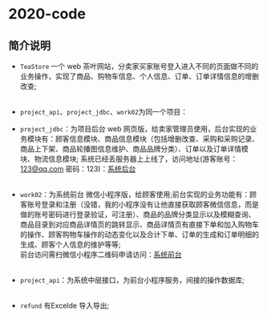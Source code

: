 # 2020-code

## 简介说明

* `TeaStore` 一个 web 茶叶网站，分卖家买家账号登入进入不同的页面做不同的业务操作，实现了商品、购物车信息、个人信息、订单、订单详情信息的增删改查;</br></br>

* `project_api`、`project_jdbc`、`work02`为同一个项目：</br>

* `project_jdbc`：为项目后台 web 网页版，给卖家管理员使用，后台实现的业务模块有：顾客信息模块、商品信息模块（包括增删改查、采购和采购记录、商品上下架、商品轮播图信息维护、商品品牌分类）、订单以及订单详情模块、物流信息模块; 系统已经丢服务器上上线了，访问地址(游客账号：123@qq.com 密码：123)：[系统后台](https://www.cxysl.cn/project_jdbc)  </br></br>

* `work02`：为系统前台 微信小程序版，给顾客使用;前台实现的业务功能有：顾客账号登录和注册（没错，我的小程序没有让他直接获取顾客微信信息，而是做的账号密码进行登录验证，可注册）、商品的品牌分类显示以及模糊查询、商品目录到对应商品详情页的跳转显示、商品详情页有直接下单和加入购物车的操作、顾客购物车操作的动态变化以及合计下单、订单的生成和订单明细的生成、顾客个人信息的维护等等;</br>
前台访问需扫微信小程序二维码申请访问：[系统前台](https://www.cxysl.cn/cxysl_wx.jpg)</br></br>


* `project_api`：为系统中层接口，为前台小程序服务，间接的操作数据库;</br></br>

* `refund` 有Excelde 导入导出;</br></br>
